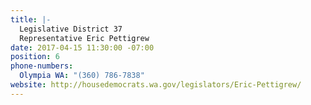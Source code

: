 ```yaml
---
title: |-
  Legislative District 37
  Representative Eric Pettigrew
date: 2017-04-15 11:30:00 -07:00
position: 6
phone-numbers:
  Olympia WA: "(360) 786-7838"
website: http://housedemocrats.wa.gov/legislators/Eric-Pettigrew/
---
```



